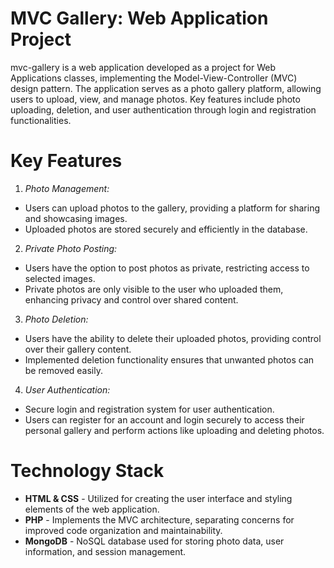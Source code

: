 # MVC Gallery: Web Application Project

mvc-gallery is a web application developed as a project for Web Applications classes, implementing the Model-View-Controller (MVC) design pattern. The application serves as a photo gallery platform, allowing users to upload, view, and manage photos. Key features include photo uploading, deletion, and user authentication through login and registration functionalities.

# Key Features

1. *Photo Management:*
 - Users can upload photos to the gallery, providing a platform for sharing and showcasing images.
 - Uploaded photos are stored securely and efficiently in the database.
2. *Private Photo Posting:*
 - Users have the option to post photos as private, restricting access to selected images.
 - Private photos are only visible to the user who uploaded them, enhancing privacy and control over shared content.
3. *Photo Deletion:*
 - Users have the ability to delete their uploaded photos, providing control over their gallery content.
 - Implemented deletion functionality ensures that unwanted photos can be removed easily.
4. *User Authentication:*
 - Secure login and registration system for user authentication.
 - Users can register for an account and login securely to access their personal gallery and perform actions like uploading and deleting photos.

# Technology Stack
- **HTML & CSS** - Utilized for creating the user interface and styling elements of the web application.
- **PHP** - Implements the MVC architecture, separating concerns for improved code organization and maintainability.
- **MongoDB** - NoSQL database used for storing photo data, user information, and session management.

